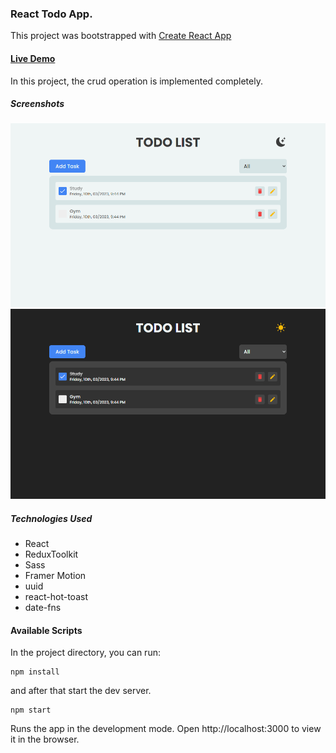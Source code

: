 ### React Todo App.
This project was bootstrapped with [Create React App](https://create-react-app.dev/) 


#### [Live Demo](http://google.com)

In this project, the crud operation is implemented completely. 

##### Screenshots

![Light theme screenshot](./src/assets/Light%20Theme.png)
![Dark theme screenshot](./src/assets/Dark%20Theme.png)

##### Technologies Used
- React
- ReduxToolkit
- Sass
- Framer Motion
- uuid
- react-hot-toast
- date-fns

#### Available Scripts
In the project directory, you can run:

```shell
npm install
```
and after that start the dev server.

```shell
npm start
```
Runs the app in the development mode.
Open http://localhost:3000 to view it in the browser.


